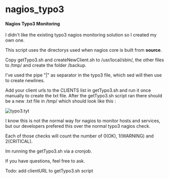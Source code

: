 # nagios_typo3
#### Nagios Typo3 Monitoring



I didn't like the existing typo3 nagios monitoring solution so I created my own one.



This script uses the directorys used when nagios core is built from **source**.



Copy getTypo3.sh and createNewClient.sh to /usr/local/sbin/, the other files to /tmp/ and create the folder /backup.

I've used the pipe "|" as separator in the typo3 file, which sed will then use to create newlines. 

Add your client urls to the CLIENTS list in getTypo3.sh and run it once manually to create the txt file. After the getTypo3.sh script ran there should be a new .txt file in /tmp/ which should look like this : 

![typo3.tyt](https://image.ibb.co/dJCS0x/Bildschirmfoto_2018_02_27_um_12_58_04.png)

I know this is not the normal way for nagios to monitor hosts and services, but our developers prefered this over the normal typo3 nagios check. 

Each of those checks will count the number of 0(OK), 1(WARNING) and 2(CRITICAL).

Im running the getTypo3.sh via a cronjob.

If you have questions, feel free to ask.



Todo: add clientURL to getTypo3.sh script


